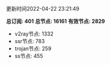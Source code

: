 更新时间2022-04-22 23:21:49

**总订阅: 401**
**总节点: 16161**
**有效节点: 2829**
- v2ray节点: 1332
- ssr节点: 783
- trojan节点: 259
- ss节点: 455
